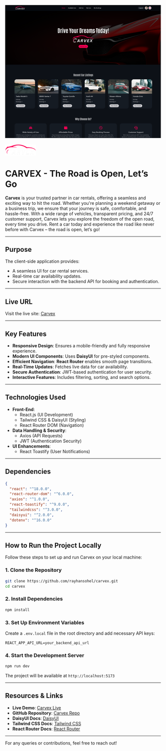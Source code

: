<div align="center">
  <img height="" src="https://github.com/rayhansohel/carvex/blob/main/src/assets/others/carvex.png"  />
</div><br>

<img src="src/assets/carvex-logo/caevex-text-logo-light.png" alt="Carvex Logo" width="100px">

# **CARVEX - The Road is Open, Let’s Go**

**Carvex** is your trusted partner in car rentals, offering a seamless and exciting way to hit the road. Whether you're planning a weekend getaway or a business trip, we ensure that your journey is safe, comfortable, and hassle-free. With a wide range of vehicles, transparent pricing, and 24/7 customer support, Carvex lets you explore the freedom of the open road, every time you drive. Rent a car today and experience the road like never before with Carvex – the road is open, let’s go!

---

## **Purpose**
The client-side application provides:
- A seamless UI for car rental services.
- Real-time car availability updates.
- Secure interaction with the backend API for booking and authentication.

---

## **Live URL**
Visit the live site: [Carvex](https://carvex.netlify.app/)

---

## **Key Features**
- **Responsive Design**: Ensures a mobile-friendly and fully responsive experience.
- **Modern UI Components**: Uses **DaisyUI** for pre-styled components.
- **Efficient Navigation**: **React Router** enables smooth page transitions.
- **Real-Time Updates**: Fetches live data for car availability.
- **Secure Authentication**: JWT-based authentication for user security.
- **Interactive Features**: Includes filtering, sorting, and search options.

---

## **Technologies Used**
- **Front-End**:
  - React.js (UI Development)
  - Tailwind CSS & DaisyUI (Styling)
  - React Router DOM (Navigation)
- **Data Handling & Security**:
  - Axios (API Requests)
  - JWT (Authentication Security)
- **UI Enhancements**:
  - React Toastify (User Notifications)

---

## **Dependencies**
```json
{
  "react": "^18.0.0",
  "react-router-dom": "^6.0.0",
  "axios": "^1.0.0",
  "react-toastify": "^9.0.0",
  "tailwindcss": "^3.0.0",
  "daisyui": "^2.0.0",
  "dotenv": "^16.0.0"
}
```

---

## **How to Run the Project Locally**
Follow these steps to set up and run Carvex on your local machine:

### **1. Clone the Repository**
```sh
git clone https://github.com/rayhansohel/carvex.git
cd carvex
```

### **2. Install Dependencies**
```sh
npm install
```

### **3. Set Up Environment Variables**
Create a `.env.local` file in the root directory and add necessary API keys:
```
REACT_APP_API_URL=your_backend_api_url
```

### **4. Start the Development Server**
```sh
npm run dev
```
The project will be available at `http://localhost:5173`

---

## **Resources & Links**
- **Live Demo**: [Carvex Live](https://carvex.netlify.app)
- **GitHub Repository**: [Carvex Repo](https://github.com/rayhansohel/carvex)
- **DaisyUI Docs**: [DaisyUI](https://daisyui.com/)
- **Tailwind CSS Docs**: [Tailwind CSS](https://tailwindcss.com/)
- **React Router Docs**: [React Router](https://reactrouter.com/)

---

For any queries or contributions, feel free to reach out!

